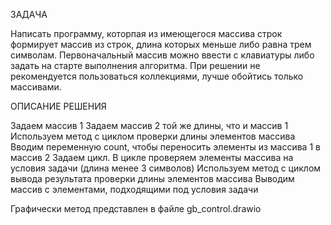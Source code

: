 ЗАДАЧА

Написать программу, которпая из имеющегося массива строк  формирует массив из строк, длина которых меньше либо равна трем символам. Первоначальный массив можно ввести с клавиатуры либо задать на старте выполнения алгоритма. При решении не рекомендуется пользоваться коллекциями, лучше обойтись только массивами.

ОПИСАНИЕ РЕШЕНИЯ

Задаем массив 1
Задаем массив 2 той же длины, что и массив 1
Используем метод с циклом проверки длины элементов массива
Вводим переменную count, чтобы переносить элементы из массива 1 в массив 2
Задаем цикл. В цикле проверяем элементы массива на условия задачи (длина менее 3 символов)
Используем метод с циклом вывода результата проверки длины элементов массива
Выводим массив с элементами, подходящими под условия задачи

Графически метод представлен в файле gb_control.drawio

